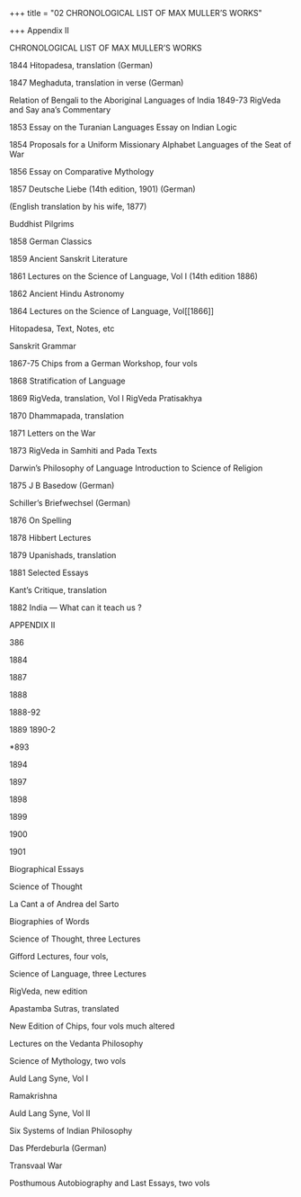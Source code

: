 +++
title = "02 CHRONOLOGICAL LIST OF MAX MULLER’S WORKS"

+++
Appendix II 


CHRONOLOGICAL LIST OF MAX MULLER’S WORKS 

1844 Hitopadesa, translation (German) 

1847 Meghaduta, translation in verse (German) 

Relation of Bengali to the Aboriginal Languages of India 1849-73 RigVeda and Say ana’s Commentary 

1853 Essay on the Turanian Languages Essay on Indian Logic 

1854 Proposals for a Uniform Missionary Alphabet Languages of the Seat of War 

1856 Essay on Comparative Mythology 

1857 Deutsche Liebe (14th edition, 1901) (German) 

(English translation by his wife, 1877) 

Buddhist Pilgrims 

1858 German Classics 

1859 Ancient Sanskrit Literature 

1861 Lectures on the Science of Language, Vol I (14th edition 1886) 

1862 Ancient Hindu Astronomy 

1864 Lectures on the Science of Language, Vol[[1866]]

Hitopadesa, Text, Notes, etc 

Sanskrit Grammar 

1867-75 Chips from a German Workshop, four vols 

1868 Stratification of Language 

1869 RigVeda, translation, Vol I RigVeda Pratisakhya 

1870 Dhammapada, translation 

1871 Letters on the War 

1873 RigVeda in Samhiti and Pada Texts 

Darwin’s Philosophy of Language Introduction to Science of Religion 

1875 J B Basedow (German) 

Schiller’s Briefwechsel (German) 

1876 On Spelling 

1878 Hibbert Lectures 

1879 Upanishads, translation 

1881 Selected Essays 

Kant’s Critique, translation 

1882 India — What can it teach us ? 



APPENDIX II 


386 

1884 

1887 

1888 

1888-92 

1889 1890-2 

\*893 

1894 

1897 

1898 

1899 


1900 

1901 


Biographical Essays 

Science of Thought 

La Cant a of Andrea del Sarto 

Biographies of Words 

Science of Thought, three Lectures 

Gifford Lectures, four vols, 

Science of Language, three Lectures 

RigVeda, new edition 

Apastamba Sutras, translated 

New Edition of Chips, four vols much altered 

Lectures on the Vedanta Philosophy 

Science of Mythology, two vols 

Auld Lang Syne, Vol I 

Ramakrishna 

Auld Lang Syne, Vol II 

Six Systems of Indian Philosophy 

Das Pferdeburla (German) 

Transvaal War 

Posthumous Autobiography and Last Essays, two vols 

